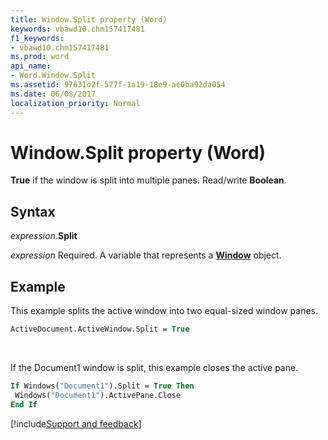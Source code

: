 ```yaml
---
title: Window.Split property (Word)
keywords: vbawd10.chm157417481
f1_keywords:
- vbawd10.chm157417481
ms.prod: word
api_name:
- Word.Window.Split
ms.assetid: 97631d2f-577f-1a19-18e9-ae0ba92da054
ms.date: 06/08/2017
localization_priority: Normal
---
```



# Window.Split property (Word)

**True** if the window is split into multiple panes. Read/write **Boolean**.


## Syntax

_expression_.**Split**

_expression_ Required. A variable that represents a **[Window](Word.Window.md)** object.


## Example

This example splits the active window into two equal-sized window panes.

```vb
ActiveDocument.ActiveWindow.Split = True
```

<br/>

If the Document1 window is split, this example closes the active pane.

```vb
If Windows("Document1").Split = True Then 
 Windows("Document1").ActivePane.Close 
End If
```



[!include[Support and feedback](~/includes/feedback-boilerplate.md)]